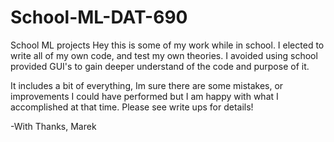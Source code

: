 # School-ML-DAT-690
School ML projects
Hey this is some of my work while in school. I elected to write all of my own code, and test my own theories. I avoided using school provided GUI's to gain deeper understand
of the code and purpose of it. 

It includes a bit of everything, Im sure there are some mistakes, or improvements I could have performed but I am happy with what I accomplished at that time.
Please see write ups for details!

-With Thanks,
Marek
